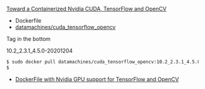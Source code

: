 

[Toward a Containerized Nvidia CUDA, TensorFlow and OpenCV](https://www.datamachines.io/blog/toward-a-containerized-nvidia-cuda-tensorflow-and-opencv)

* Dockerfile
* [datamachines/cuda_tensorflow_opencv](datamachines/cuda_tensorflow_opencv)

Tag in the bottom

10.2_2.3.1_4.5.0-20201204

```bash
$ sudo docker pull datamachines/cuda_tensorflow_opencv:10.2_2.3.1_4.5.0-20201204
$
```



* [DockerFile with Nvidia GPU support for TensorFlow and OpenCV](https://github.com/datamachines/cuda_tensorflow_opencv)

